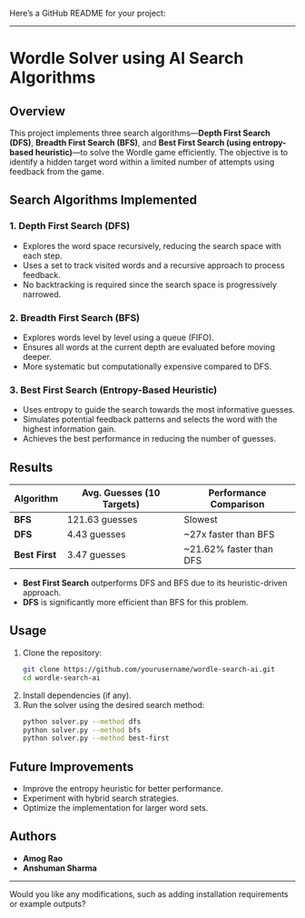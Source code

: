 Here’s a GitHub README for your project:  

---

# Wordle Solver using AI Search Algorithms  

## Overview  
This project implements three search algorithms—**Depth First Search (DFS)**, **Breadth First Search (BFS)**, and **Best First Search (using entropy-based heuristic)**—to solve the Wordle game efficiently. The objective is to identify a hidden target word within a limited number of attempts using feedback from the game.  

## Search Algorithms Implemented  
### 1. Depth First Search (DFS)  
- Explores the word space recursively, reducing the search space with each step.  
- Uses a set to track visited words and a recursive approach to process feedback.  
- No backtracking is required since the search space is progressively narrowed.  

### 2. Breadth First Search (BFS)  
- Explores words level by level using a queue (FIFO).  
- Ensures all words at the current depth are evaluated before moving deeper.  
- More systematic but computationally expensive compared to DFS.  

### 3. Best First Search (Entropy-Based Heuristic)  
- Uses entropy to guide the search towards the most informative guesses.  
- Simulates potential feedback patterns and selects the word with the highest information gain.  
- Achieves the best performance in reducing the number of guesses.  

## Results  
| Algorithm  | Avg. Guesses (10 Targets) | Performance Comparison |
|------------|--------------------------|-------------------------|
| **BFS**   | 121.63 guesses           | Slowest                 |
| **DFS**   | 4.43 guesses             | ~27x faster than BFS    |
| **Best First** | 3.47 guesses          | ~21.62% faster than DFS |

- **Best First Search** outperforms DFS and BFS due to its heuristic-driven approach.  
- **DFS** is significantly more efficient than BFS for this problem.  

## Usage  
1. Clone the repository:  
   ```sh
   git clone https://github.com/yourusername/wordle-search-ai.git
   cd wordle-search-ai
   ```
2. Install dependencies (if any).  
3. Run the solver using the desired search method:  
   ```sh
   python solver.py --method dfs
   python solver.py --method bfs
   python solver.py --method best-first
   ```

## Future Improvements  
- Improve the entropy heuristic for better performance.  
- Experiment with hybrid search strategies.  
- Optimize the implementation for larger word sets.  

## Authors  
- **Amog Rao**  
- **Anshuman Sharma**  

---

Would you like any modifications, such as adding installation requirements or example outputs?
